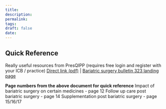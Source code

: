 ```yaml
---
title:
description: 
permalink: 
tags: 
draft: false
date:
---
```

## Quick Reference

Really useful resources from PresQIPP (requires free login and register with your ICB / practice)  [Direct link (pdf)](https://www.prescqipp.info/our-resources/bulletins/bulletin-323-bariatric-surgery/) | [Bariatric surgery bulletin 323 landing page](https://www.prescqipp.info/our-resources/bulletins/bulletin-323-bariatric-surgery/) 

**Page numbers from the above document for quick reference**
Impact of bariatric surgery on certain medicines - page 12 
Follow up care post bariatric surgery - page 14
Supplementation post bariatric surgery - page 15/16/17

